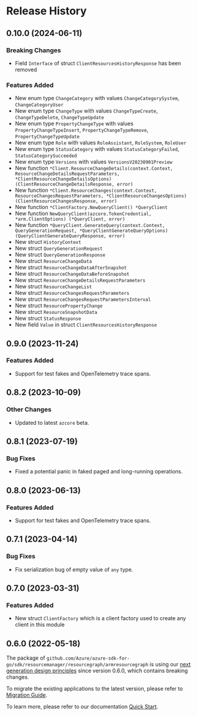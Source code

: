 # Release History

## 0.10.0 (2024-06-11)
### Breaking Changes

- Field `Interface` of struct `ClientResourcesHistoryResponse` has been removed

### Features Added

- New enum type `ChangeCategory` with values `ChangeCategorySystem`, `ChangeCategoryUser`
- New enum type `ChangeType` with values `ChangeTypeCreate`, `ChangeTypeDelete`, `ChangeTypeUpdate`
- New enum type `PropertyChangeType` with values `PropertyChangeTypeInsert`, `PropertyChangeTypeRemove`, `PropertyChangeTypeUpdate`
- New enum type `Role` with values `RoleAssistant`, `RoleSystem`, `RoleUser`
- New enum type `StatusCategory` with values `StatusCategoryFailed`, `StatusCategorySucceeded`
- New enum type `Versions` with values `VersionsV20230901Preview`
- New function `*Client.ResourceChangeDetails(context.Context, ResourceChangeDetailsRequestParameters, *ClientResourceChangeDetailsOptions) (ClientResourceChangeDetailsResponse, error)`
- New function `*Client.ResourceChanges(context.Context, ResourceChangesRequestParameters, *ClientResourceChangesOptions) (ClientResourceChangesResponse, error)`
- New function `*ClientFactory.NewQueryClient() *QueryClient`
- New function `NewQueryClient(azcore.TokenCredential, *arm.ClientOptions) (*QueryClient, error)`
- New function `*QueryClient.GenerateQuery(context.Context, QueryGenerationRequest, *QueryClientGenerateQueryOptions) (QueryClientGenerateQueryResponse, error)`
- New struct `HistoryContext`
- New struct `QueryGenerationRequest`
- New struct `QueryGenerationResponse`
- New struct `ResourceChangeData`
- New struct `ResourceChangeDataAfterSnapshot`
- New struct `ResourceChangeDataBeforeSnapshot`
- New struct `ResourceChangeDetailsRequestParameters`
- New struct `ResourceChangeList`
- New struct `ResourceChangesRequestParameters`
- New struct `ResourceChangesRequestParametersInterval`
- New struct `ResourcePropertyChange`
- New struct `ResourceSnapshotData`
- New struct `StatusResponse`
- New field `Value` in struct `ClientResourcesHistoryResponse`


## 0.9.0 (2023-11-24)
### Features Added

- Support for test fakes and OpenTelemetry trace spans.


## 0.8.2 (2023-10-09)

### Other Changes

- Updated to latest `azcore` beta.

## 0.8.1 (2023-07-19)

### Bug Fixes

- Fixed a potential panic in faked paged and long-running operations.

## 0.8.0 (2023-06-13)

### Features Added

- Support for test fakes and OpenTelemetry trace spans.

## 0.7.1 (2023-04-14)
### Bug Fixes

- Fix serialization bug of empty value of `any` type.


## 0.7.0 (2023-03-31)
### Features Added

- New struct `ClientFactory` which is a client factory used to create any client in this module


## 0.6.0 (2022-05-18)

The package of `github.com/Azure/azure-sdk-for-go/sdk/resourcemanager/resourcegraph/armresourcegraph` is using our [next generation design principles](https://azure.github.io/azure-sdk/general_introduction.html) since version 0.6.0, which contains breaking changes.

To migrate the existing applications to the latest version, please refer to [Migration Guide](https://aka.ms/azsdk/go/mgmt/migration).

To learn more, please refer to our documentation [Quick Start](https://aka.ms/azsdk/go/mgmt).